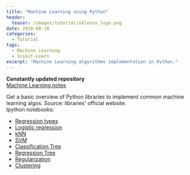 ```yaml
---
title: "Machine Learning using Python"
header:
  teaser: /images/tutorial/sklearn_logo.png
date: 2018-08-18
categories:
  - Tutorial
tags:   
  - Machine Learning
  - Scikit-Learn
excerpt: "Machine Learning algorithms implementation in Python."
---
```


**Constantly updated repository**  
[Machine Learning notes](https://github.com/vivekec/machineLearning/blob/master/docs/ML_notes.pdf)

Get a basic overview of Python libraries to implement common machine learning algos. Source: libraries' official website.  
Ipython notebooks:
* [Regression types](https://github.com/vivekec/machineLearning/blob/master/base_algos/python/1.%20Regression%20types.ipynb)
* [Logistic regression](https://github.com/vivekec/machineLearning/blob/master/base_algos/python/2.%20Logistic%20regression.ipynb)
* [kNN](https://github.com/vivekec/machineLearning/blob/master/base_algos/python/3.%20kNN.ipynb)
* [SVM](https://github.com/vivekec/machineLearning/blob/master/base_algos/python/4.%20SVM.ipynb)
* [Classification Tree](https://github.com/vivekec/machineLearning/blob/master/base_algos/python/7.1.%20Classification%20tree.ipynb)
* [Regression Tree](https://github.com/vivekec/machineLearning/blob/master/base_algos/python/7.2.%20Regression%20tree.ipynb)
* [Regularization](https://github.com/vivekec/machineLearning/blob/master/base_algos/python/5.%20Regularization.ipynb)
* [Clustering](https://github.com/vivekec/machineLearning/blob/master/base_algos/python/6.%20Clustering.ipynb)
